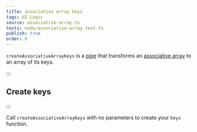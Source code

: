 ```yaml
---
title: associative array keys
tags: UI Logic
source: associative-array.ts
tests: node/associative-array.test.ts
publish: true
order: 0
---
```


`createAssociativeArrayKeys` is a [pipe](/docs/logic/pipes-overview) that transforms an [associative array](/docs/logic/associative-array-overview) to an array of its keys.


:::
## Create keys
:::

Call `createAssociativeArrayKeys` with no parameters to create your `keys` function.
